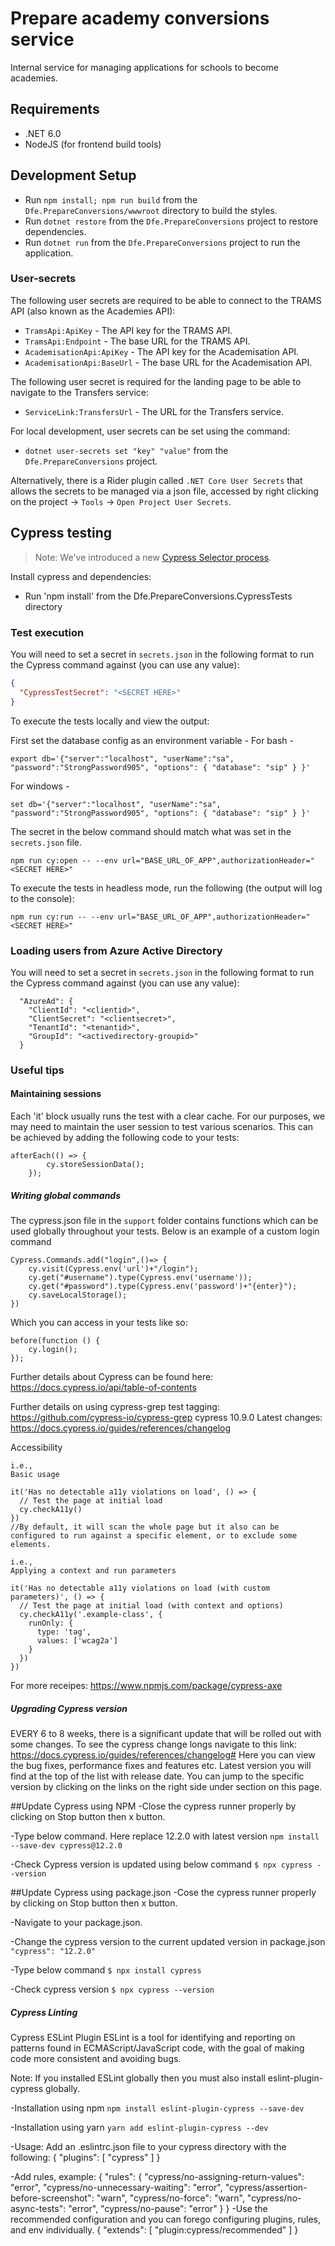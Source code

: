 # Prepare academy conversions service
Internal service for managing applications for schools to become academies.

## Requirements
- .NET 6.0
- NodeJS (for frontend build tools)

## Development Setup

- Run `npm install; npm run build` from the `Dfe.PrepareConversions/wwwroot` directory to build the styles.
- Run `dotnet restore` from the `Dfe.PrepareConversions` project to restore dependencies.
- Run `dotnet run` from the `Dfe.PrepareConversions` project to run the application.

### User-secrets
The following user secrets are required to be able to connect to the TRAMS API (also known as the Academies API):

- `TramsApi:ApiKey` - The API key for the TRAMS API.
- `TramsApi:Endpoint` - The base URL for the TRAMS API.
- `AcademisationApi:ApiKey` - The API key for the Academisation API.
- `AcademisationApi:BaseUrl` - The base URL for the Academisation API.

The following user secret is required for the landing page to be able to navigate to the Transfers service:

- `ServiceLink:TransfersUrl` - The URL for the Transfers service.

For local development, user secrets can be set using the command:
- `dotnet user-secrets set "key" "value"` from the `Dfe.PrepareConversions` project.

Alternatively, there is a Rider plugin called `.NET Core User Secrets` that allows the secrets to be managed via a json file, accessed by right clicking on the project -> `Tools` -> `Open Project User Secrets`.

## Cypress testing

> Note: We've introduced a new [Cypress Selector process](Cypress_Selectors.md).

Install cypress and dependencies:
- Run 'npm install' from the Dfe.PrepareConversions.CypressTests directory

### Test execution
You will need to set a secret in `secrets.json` in the following format to run the Cypress command against (you can use any value):

```json
{
  "CypressTestSecret": "<SECRET HERE>"
}
```

To execute the tests locally and view the output:

First set the database config as an environment variable -
For bash -
```
export db='{"server":"localhost", "userName":"sa", "password":"StrongPassword905", "options": { "database": "sip" } }'
```
For windows -
```
set db='{"server":"localhost", "userName":"sa", "password":"StrongPassword905", "options": { "database": "sip" } }'
```

The secret in the below command should match what was set in the `secrets.json` file.
```
npm run cy:open -- --env url="BASE_URL_OF_APP",authorizationHeader="<SECRET HERE>"
```

To execute the tests in headless mode, run the following (the output will log to the console):

```
npm run cy:run -- --env url="BASE_URL_OF_APP",authorizationHeader="<SECRET HERE>"
```

### Loading users from Azure Active Directory
You will need to set a secret in `secrets.json` in the following format to run the Cypress command against (you can use any value):

```
  "AzureAd": {
    "ClientId": "<clientid>",
    "ClientSecret": "<clientsecret>",
    "TenantId": "<tenantid>",
    "GroupId": "<activedirectory-groupid>"
  }
```

### Useful tips

#### Maintaining sessions
Each 'it' block usually runs the test with a clear cache. For our purposes, we may need to maintain the user session to test various scenarios. This can be achieved by adding the following code to your tests:

```
afterEach(() => {
		cy.storeSessionData();
	});
```

##### Writing global commands
The cypress.json file in the `support` folder contains functions which can be used globally throughout your tests. Below is an example of a custom login command

```
Cypress.Commands.add("login",()=> {
	cy.visit(Cypress.env('url')+"/login");
	cy.get("#username").type(Cypress.env('username'));
	cy.get("#password").type(Cypress.env('password')+"{enter}");
	cy.saveLocalStorage();
})

```

Which you can access in your tests like so:

```
before(function () {
	cy.login();
});
```

Further details about Cypress can be found here: https://docs.cypress.io/api/table-of-contents


Further details on using cypress-grep test tagging: https://github.com/cypress-io/cypress-grep
cypress 10.9.0 Latest changes: https://docs.cypress.io/guides/references/changelog

Accessibility
```
i.e.,
Basic usage

it('Has no detectable a11y violations on load', () => {
  // Test the page at initial load
  cy.checkA11y()
})
//By default, it will scan the whole page but it also can be configured to run against a specific element, or to exclude some elements.
```
```
i.e.,
Applying a context and run parameters

it('Has no detectable a11y violations on load (with custom parameters)', () => {
  // Test the page at initial load (with context and options)
  cy.checkA11y('.example-class', {
    runOnly: {
      type: 'tag',
      values: ['wcag2a']
    }
  })
})
```
For more receipes: https://www.npmjs.com/package/cypress-axe

##### Upgrading Cypress version
EVERY 6 to 8 weeks, there is a significant update that will be rolled out with some changes.
To see the cypress change longs navigate to this link: https://docs.cypress.io/guides/references/changelog#
Here you can view the bug fixes, performance fixes and features etc. Latest version you will find at the top of the list with release date. You can jump to the specific version by clicking on the links on the right side under section on this page.

##Update Cypress using NPM
-Close the cypress runner properly by clicking on Stop button then x button.

-Type below command. Here replace 12.2.0 with latest version
 `npm install --save-dev cypress@12.2.0`

-Check Cypress version is updated using below command
 `$ npx cypress --version`

 ##Update Cypress using package.json
 -Cose the cypress runner properly by clicking on Stop button then x button.
 
 -Navigate to your package.json.
 
 -Change the cypress version to the current updated version in package.json
  `"cypress": "12.2.0"`

 -Type below command
  `$ npx install cypress`

 -Check cypress version
  `$ npx cypress --version`


##### Cypress Linting
 Cypress ESLint Plugin
 ESLint is a tool for identifying and reporting on patterns found in ECMAScript/JavaScript code, with the goal of making code more consistent and avoiding bugs.

 Note: If you installed ESLint globally then you must also install eslint-plugin-cypress globally.

 -Installation using npm
  `npm install eslint-plugin-cypress --save-dev`

 -Installation using yarn
  `yarn add eslint-plugin-cypress --dev` 
 
 -Usage: Add an .eslintrc.json file to your cypress directory with the following:
   {
      "plugins": [
      "cypress"
     ]
    }

-Add rules, example:
  {
    "rules": {
      "cypress/no-assigning-return-values": "error",
      "cypress/no-unnecessary-waiting": "error",
      "cypress/assertion-before-screenshot": "warn",
      "cypress/no-force": "warn",
      "cypress/no-async-tests": "error",
      "cypress/no-pause": "error"
    }
  }
 -Use the recommended configuration and you can forego configuring plugins, rules, and env individually.
  {
    "extends": [
      "plugin:cypress/recommended"
    ]
  }
```